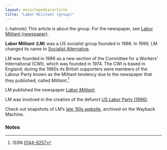 ```yaml
---
layout: encyclopedia/article
title: "Labor Militant (group)"
---
```


{:.hatnote}
This article is about the group.
For the newspaper, see [Labor Militant (newspaper)](/enc/newspaper/).

<b>Labor Militant</b> (<b>LM</b>) was a US socialist group founded in 1986.
In 1999, LM changed its name to [Socialist Alternative](https://socialistalternative.org).

LM was founded in 1986 as a new section of the
Committee for a Workers’ International (<abbr>CWI</abbr>), which was founded in 1974.
The <abbr>CWI</abbr> is based in England;
during the 1980s its British supporters were members of the Labour Party
known as the Militant tendency due to the newspaper that they published, called <cite>Militant</cite>.[^militant]

LM published the newspaper [<cite>Labor Militant</cite>](/lm/newspaper/).

LM was involved in the creation of the defunct
<a rel="external" href="https://en.wikipedia.org/wiki/Labor_Party_(United_States,_1996)">US Labor Party (1996)</a>.

Check out snapshots of LM’s [late ’90s website](/lm/wayback/), archived on the Wayback Machine.

### Notes

[^militant]: <abbr>ISSN</abbr> <a rel="external" href="https://www.worldcat.org/title/militant/oclc/19365820">0144-9257</a>